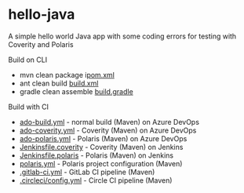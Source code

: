 # hello-java

A simple hello world Java app with some coding errors for testing with Coverity and Polaris

Build on CLI
- mvn clean package i[pom.xml](pom.xml)
- ant clean build [build.xml](build.xml)
- gradle clean assemble [build.gradle](build.gradle)

Build with CI
- [ado-build.yml](ado-build.yml) - normal build (Maven) on Azure DevOps
- [ado-coverity.yml](ado-coverity.yml) - Coverity (Maven) on Azure DevOps
- [ado-polaris.yml](ado-polaris.yml) - Polaris (Maven) on Azure DevOps
- [Jenkinsfile.coverity](Jenkinsfile.coverity) - Coverity (Maven) on Jenkins
- [Jenkinsfile.polaris](Jenkinsfile.polaris) - Polaris (Maven) on Jenkins
- [polaris.yml](polaris.yml) - Polaris project configuration (Maven)
- [.gitlab-ci.yml](.gitlab-ci.yml) - GitLab CI pipeline (Maven)
- [.circleci/config.yml](.circleci/config.yml) - Circle CI pipeline (Maven)
